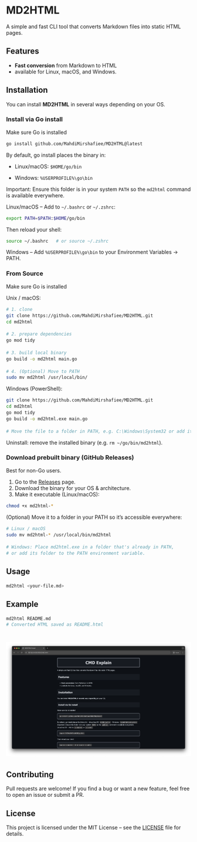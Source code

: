 # MD2HTML
A simple and fast CLI tool that converts Markdown files into static HTML pages.

## Features

-  **Fast conversion** from Markdown to HTML
-  available for Linux, macOS, and Windows. 

## Installation
You can install **MD2HTML** in several ways depending on your OS.

### Install via Go install
Make sure Go is installed

```bash
go install github.com/MahdiMirshafiee/MD2HTML@latest
```
By default, go install places the binary in:

- Linux/macOS: `$HOME/go/bin`

- Windows: `%USERPROFILE%\go\bin`

Important: Ensure this folder is in your system `PATH` so the `md2html` command is available everywhere.

Linux/macOS – Add to `~/.bashrc` or `~/.zshrc`:
```bash
export PATH=$PATH:$HOME/go/bin
```
Then reload your shell:
```bash
source ~/.bashrc   # or source ~/.zshrc
```
Windows – Add `%USERPROFILE%\go\bin` to your Environment Variables → PATH.

### From Source
Make sure Go is installed

Unix / macOS:
```bash
# 1. clone
git clone https://github.com/MahdiMirshafiee/MD2HTML.git
cd md2html

# 2. prepare dependencies
go mod tidy

# 3. build local binary
go build -o md2html main.go

# 4. (Optional) Move to PATH
sudo mv md2html /usr/local/bin/
```

Windows (PowerShell):
```bash
git clone https://github.com/MahdiMirshafiee/MD2HTML.git
cd md2html
go mod tidy
go build -o md2html.exe main.go

# Move the file to a folder in PATH, e.g. C:\Windows\System32 or add its folder to PATH
```

Uninstall: remove the installed binary (e.g. `rm ~/go/bin/md2html`).
### Download prebuilt binary (GitHub Releases)
Best for non-Go users.

1. Go to the [Releases](https://github.com/MahdiMirshafiee/md2html/releases) page.
2. Download the binary for your OS & architecture.
3. Make it executable (Linux/macOS):

```bash
chmod +x md2html-*
```
(Optional) Move it to a folder in your PATH so it’s accessible everywhere:

```bash
# Linux / macOS
sudo mv md2html-* /usr/local/bin/md2html

# Windows: Place md2html.exe in a folder that's already in PATH, 
# or add its folder to the PATH environment variable.
```

## Usage

```bash
md2html <your-file.md>
```
## Example
```bash
md2html README.md
# Converted HTML saved as README.html
```
# ![Screenshot](./photos/Example.png)

## Contributing
Pull requests are welcome!
If you find a bug or want a new feature, feel free to open an issue or submit a PR.

## License
This project is licensed under the MIT License – see the [LICENSE](./LICENSE) file for details.